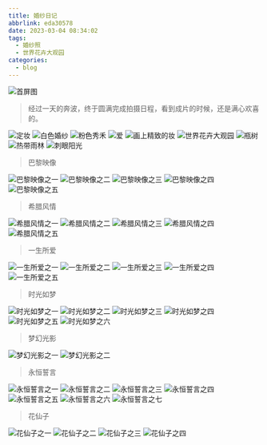 ```yaml
---
title: 婚纱日记
abbrlink: eda30578
date: 2023-03-04 08:34:02
tags:
  - 婚纱照
  - 世界花卉大观园
categories:
  - blog
---
```


![首屏图](https://s11.ax1x.com/2024/02/08/pF1j3wD.jpg)

<!-- more -->

> 经过一天的奔波，终于圆满完成拍摄日程，看到成片的时候，还是满心欢喜的。

![定妆](https://s11.ax1x.com/2024/02/08/pF1jQOK.jpg)
![白色婚纱](https://s11.ax1x.com/2024/02/08/pF1jMy6.jpg)
![粉色秀禾](https://s11.ax1x.com/2024/02/08/pF1j8Te.jpg)
![爱](https://s11.ax1x.com/2024/02/09/pF3KPeS.jpg)
![画上精致的妆](https://s11.ax1x.com/2024/02/09/pF3K9L8.jpg)
![世界花卉大观园](https://s11.ax1x.com/2024/02/08/pF1j3wD.jpg)
![瓶树](https://s11.ax1x.com/2024/02/08/pF1jJFH.jpg)
![热带雨林](https://s11.ax1x.com/2024/02/08/pF1jYYd.jpg)
![刺眼阳光](https://s11.ax1x.com/2024/02/09/pF3KFoQ.jpg)

> 巴黎映像

![巴黎映像之一](https://s11.ax1x.com/2024/02/10/pF30zqg.jpg)
![巴黎映像之二](https://s11.ax1x.com/2024/02/10/pF3B9aj.jpg)
![巴黎映像之三](https://s11.ax1x.com/2024/02/10/pF3cudO.jpg)
![巴黎映像之四](https://s11.ax1x.com/2024/02/10/pF3ceL6.jpg)
![巴黎映像之五](https://s11.ax1x.com/2024/02/10/pF3cneK.jpg)

> 希腊风情

![希腊风情之一](https://s11.ax1x.com/2024/02/10/pF3cQFe.jpg)
![希腊风情之二](https://s11.ax1x.com/2024/02/10/pF3cKoD.jpg)
![希腊风情之三](https://s11.ax1x.com/2024/02/10/pF3clJH.jpg)
![希腊风情之四](https://s11.ax1x.com/2024/02/10/pF3c8SA.jpg)
![希腊风情之五](https://s11.ax1x.com/2024/02/10/pF3c1Wd.jpg)

> 一生所爱

![一生所爱之一](https://s11.ax1x.com/2024/02/11/pF3HIa9.jpg)
![一生所爱之二](https://s11.ax1x.com/2024/02/11/pF3HH8x.jpg)
![一生所爱之三](https://s11.ax1x.com/2024/02/11/pF3H5VJ.jpg)
![一生所爱之四](https://s11.ax1x.com/2024/02/11/pF3Ho5R.jpg)
![一生所爱之五](https://s11.ax1x.com/2024/02/11/pF3Hhb4.jpg)

> 时光如梦

![时光如梦之一](https://s11.ax1x.com/2024/02/11/pF3H7P1.jpg)
![时光如梦之二](https://s11.ax1x.com/2024/02/18/pFJ1Css.jpg)
![时光如梦之三](https://s11.ax1x.com/2024/02/18/pFJ1SzQ.jpg)
![时光如梦之四](https://s11.ax1x.com/2024/02/18/pFJ1kd0.jpg)
![时光如梦之五](https://s11.ax1x.com/2024/02/18/pFJ19Mj.jpg)
![时光如梦之六](https://s11.ax1x.com/2024/02/18/pFJlzRg.jpg)

> 梦幻光影

![梦幻光影之一](https://s11.ax1x.com/2024/02/11/pF3Hb26.jpg)
![梦幻光影之二](https://s11.ax1x.com/2024/02/11/pF3HqxK.jpg)

> 永恒誓言

![永恒誓言之一](https://s11.ax1x.com/2024/02/18/pFJ1FZq.jpg)
![永恒誓言之二](https://s11.ax1x.com/2024/02/18/pFJ1PLn.jpg)
![永恒誓言之三](https://s11.ax1x.com/2024/02/18/pFJ1AoV.jpg)
![永恒誓言之四](https://s11.ax1x.com/2024/02/18/pFJ1Bwt.jpg)
![永恒誓言之五](https://s11.ax1x.com/2024/02/18/pFJ1DTP.jpg)
![永恒誓言之六](https://s11.ax1x.com/2024/02/18/pFJ1sFf.jpg)
![永恒誓言之七](https://s11.ax1x.com/2024/02/18/pFJ10eI.jpg)

> 花仙子

![花仙子之一](https://s11.ax1x.com/2024/02/18/pFJ1yY8.jpg)
![花仙子之二](https://s11.ax1x.com/2024/02/18/pFJ1gSg.jpg)
![花仙子之三](https://s11.ax1x.com/2024/02/18/pFJ16fS.jpg)
![花仙子之四](https://s11.ax1x.com/2024/02/18/pFJ12lQ.jpg)
